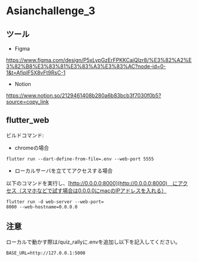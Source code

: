 # Asianchallenge_3

## ツール
- Figma
  
https://www.figma.com/design/P5xLypGzErFPKKCaiQlzr8/%E3%82%A2%E3%82%B8%E3%83%81%E3%83%A3%E3%83%AC?node-id=0-1&t=AfiplF5X8vFt9RsC-1

- Notion

https://www.notion.so/2129461408b280a6b83bcb3f7030f0b5?source=copy_link

## flutter_web
ビルドコマンド:
- chromeの場合
```
flutter run --dart-define-from-file=.env --web-port 5555
```
- ローカルサーバを立ててアクセスする場合
  
以下のコマンドを実行し、[http://0.0.0.0:8000](http://0.0.0.0:8000)　にアクセス（スマホなどで試す場合は0.0.0.0にmacのIPアドレスを入れる）
```
flutter run -d web-server --web-port=
8000 --web-hostname=0.0.0.0
```

## 注意
ローカルで動かす際は/quiz_rallyに.envを追加し以下を記入してください。
```
BASE_URL=http://127.0.0.1:5000
```
